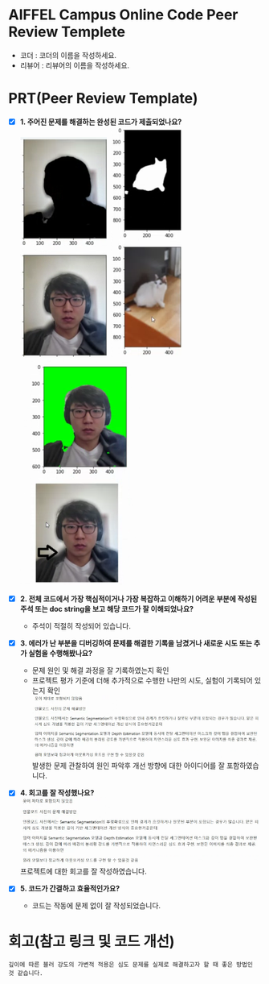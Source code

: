 # AIFFEL Campus Online Code Peer Review Templete
- 코더 : 코더의 이름을 작성하세요.
- 리뷰어 : 리뷰어의 이름을 작성하세요.


# PRT(Peer Review Template)
- [X]  **1. 주어진 문제를 해결하는 완성된 코드가 제출되었나요?**
        ![01](images/1.png)
        ![02](images/2.png)
        ![03](images/3.png)

    
- [X]  **2. 전체 코드에서 가장 핵심적이거나 가장 복잡하고 이해하기 어려운 부분에 작성된 
주석 또는 doc string을 보고 해당 코드가 잘 이해되었나요?**
    - 주석이 적절히 작성되어 있습니다.
        
- [X]  **3. 에러가 난 부분을 디버깅하여 문제를 해결한 기록을 남겼거나
새로운 시도 또는 추가 실험을 수행해봤나요?**
    - 문제 원인 및 해결 과정을 잘 기록하였는지 확인
    - 프로젝트 평가 기준에 더해 추가적으로 수행한 나만의 시도, 
    실험이 기록되어 있는지 확인
    ![04](images/4.png)
    발생한 문제 관찰하여 원인 파악후 개선 방향에 대한 아이디어를 잘 포함하였습니다. 
- [X]  **4. 회고를 잘 작성했나요?**
    ![04](images/4.png)
    프로젝트에 대한 회고를 잘 작성하였습니다.

- [X]  **5. 코드가 간결하고 효율적인가요?**
    - 코드는 작동에 문제 없이 잘 작성되었습니다.

# 회고(참고 링크 및 코드 개선)
```
깊이에 따른 블러 강도의 가변적 적용은 심도 문제를 실제로 해결하고자 할 때 좋은 방법인 것 같습니다.
```
